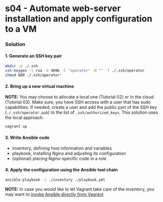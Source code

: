 s04 - Automate web-server installation and apply configuration to a VM
=====================================================================


### Solution

#### 1. Generate an SSH key pair

```bash
mkdir -p ./.ssh
ssh-keygen -t rsa -b 4096 -C "operator" -N "" -f ./.ssh/operator
chmod 600 ./.ssh/operator*
```

#### 2. Bring up a new virtual machine

__NOTE:__ You may choose to allocate a local one (Tutorial 02) or in the cloud (Tutorial 03). Make sure,
you have SSH access with a user that has sudo capabilities. If needed, create a user and add the public
part of the SSH key (`./.ssh/operator.pub`) to the list of `.ssh/authorized_keys`. This solution uses
the local approach.  

```bash
vagrant up
```

#### 3. Write Ansible code

* inventory, defining host information and variables
* playbook, installing Nginx and adjusting its configuration
* (optional) placing Nginx-specific code in a role


#### 4. Apply the configuration using the Ansible tool chain

```bash
ansible-playbook -i ./inventory ./playbook.yml
```

__NOTE:__ In case you would like to let Vagrant take care of the inventory, you may want to [invoke Ansible
directly from Vagrant](https://www.vagrantup.com/docs/provisioning/ansible)
